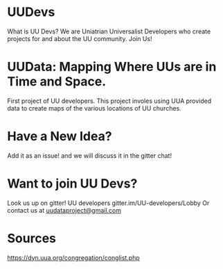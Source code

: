 # UUDevs 
What is UU Devs? We are Uniatrian Universalist Developers who create projects for and about the UU community. Join Us! 

# UUData: Mapping Where UUs are in Time and Space. 

First project of UU developers. This project involes using UUA provided data to create maps of the various locations of UU churches. 

# Have a New Idea? 

Add it as an issue! and we will discuss it in the gitter chat! 

# Want to join UU Devs? 

Look us up on gitter! UU developers gitter.im/UU-developers/Lobby 
Or contact us at uudataproject@gmail.com

# Sources
https://dyn.uua.org/congregation/conglist.php
